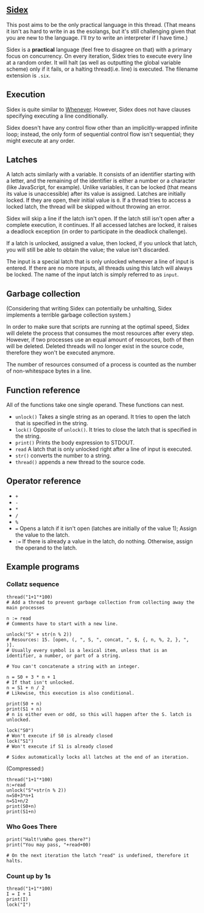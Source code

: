 ## [Sidex](https://github.com/A-ee/Sidex)
This post aims to be the only practical language in this thread. (That means it isn't as hard to write in as the esolangs, but it's still challenging given that you are new to the language. I'll *try* to write an interpreter if I have time.)

Sidex is a **practical** language (feel free to disagree on that) with a primary focus on concurrency. On every iteration, Sidex tries to execute every line at a random order. It will halt (as well as outputting the global variable scheme) only if it fails, or a halting thread(i.e. line) is executed. The filename extension is `.six`.

## Execution
Sidex is quite similar to [Whenever](https://www.dangermouse.net/esoteric/whenever.html). However, Sidex does not have clauses specifying executing a line conditionally.

Sidex doesn't have any control flow other than an implicitly-wrapped infinite loop; instead, the only form of sequential control flow isn't sequential; they might execute at any order.

## Latches

A latch acts similarly with a variable. It consists of an identifier starting with a letter, and the remaining of the identifier is either a number or a character (like JavaScript, for example). Unlike variables, it can be locked (that means its value is unaccessible) after its value is assigned. Latches are initially locked. If they are open, their initial value is `0`. If a thread tries to access a locked latch, the thread will be skipped without throwing an error.

Sidex will skip a line if the latch isn't open. If the latch still isn't open after a complete execution, it continues. If all accessed latches are locked, it raises a deadlock exception (in order to participate in the deadlock challenge).

If a latch is unlocked, assigned a value, then locked, if you unlock that latch, you will still be able to obtain the value; the value isn't discarded.

The input is a special latch that is only unlocked whenever a line of input is entered. If there are no more inputs, all threads using this latch will always be locked. The name of the input latch is simply referred to as `input`.

## Garbage collection
(Considering that writing Sidex can potentially be unhalting, Sidex implements a terrible garbage collection system.)

In order to make sure that scripts are running at the optimal speed, Sidex will delete the process that consumes the most resources after every step. However, if two processes use an equal amount of resources, both of then will be deleted. Deleted threads will no longer exist in the source code, therefore they won't be executed anymore.

The number of resources consumed of a process is counted as the number of non-whitespace bytes in a line.
## Function reference
All of the functions take one single operand. These functions can nest.

* <code>unlock()</code> Takes a single string as an operand. It tries to open the latch that is specified in the string.
* <code>lock()</code> Opposite of `unlock()`. It tries to close the latch that is specified in the string.
* <code>print()</code> Prints the body expression to STDOUT.
* <code>read</code> A latch that is only unlocked right after a line of input is executed.
* <code>str()</code> converts the number to a string.
* <code>thread()</code> appends a new thread to the source code.

## Operator reference
* <code>+</code>
* <code>-</code>
* <code>*</code>
* <code>/</code>
* <code>%</code>
* <code>=</code> Opens a latch if it isn't open (latches are initially of the value 1); Assign the value to the latch.
* <code>:=</code> If there is already a value in the latch, do nothing. Otherwise, assign the operand to the latch.
## Example programs
### Collatz sequence
```
thread("1+1"*100)
# Add a thread to prevent garbage collection from collecting away the main processes

n := read
# Comments have to start with a new line.

unlock("S" + str(n % 2))
# Resources: 15. [open, (, ", S, ", concat, ", $, {, n, %, 2, }, ", )].
# Usually every symbol is a lexical item, unless that is an identifier, a number, or part of a string.

# You can't concatenate a string with an integer.

n = S0 + 3 * n + 1
# If that isn't unlocked.
n = S1 + n / 2
# Likewise, this execution is also conditional.

print(S0 + n)
print(S1 + n)
# n is either even or odd, so this will happen after the S. latch is unlocked.

lock("S0")
# Won't execute if S0 is already closed
lock("S1")
# Won't execute if S1 is already closed

# Sidex automatically locks all latches at the end of an iteration.
```
(Compressed:)
```
thread("1+1"*100)
n:=read
unlock("S"+str(n % 2))
n=S0+3*n+1
n=S1+n/2
print(S0+n)
print(S1+n)
```
### Who Goes There
```
print("Halt!\nWho goes there?")
print("You may pass, "+read+00)

# On the next iteration the latch "read" is undefined, therefore it halts.
```
### Count up by 1s
```
thread("1+1"*100)
I = I + 1
print(I)
lock("I")
```
